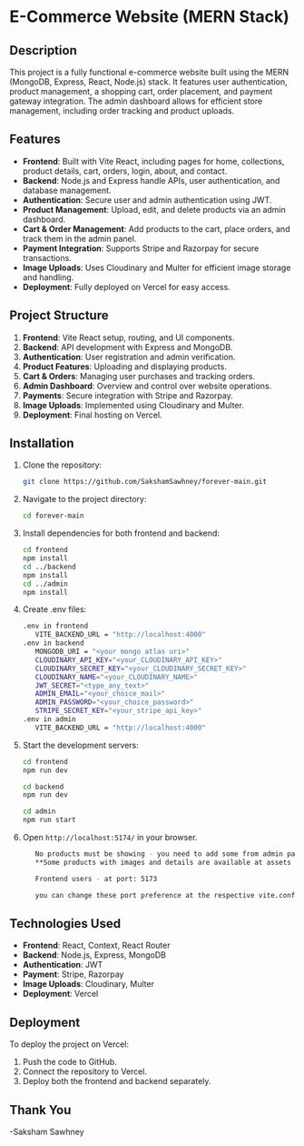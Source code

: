 # E-Commerce Website (MERN Stack)

## Description
This project is a fully functional e-commerce website built using the MERN (MongoDB, Express, React, Node.js) stack. It features user authentication, product management, a shopping cart, order placement, and payment gateway integration. The admin dashboard allows for efficient store management, including order tracking and product uploads.

## Features
- **Frontend**: Built with Vite React, including pages for home, collections, product details, cart, orders, login, about, and contact.
- **Backend**: Node.js and Express handle APIs, user authentication, and database management.
- **Authentication**: Secure user and admin authentication using JWT.
- **Product Management**: Upload, edit, and delete products via an admin dashboard.
- **Cart & Order Management**: Add products to the cart, place orders, and track them in the admin panel.
- **Payment Integration**: Supports Stripe and Razorpay for secure transactions.
- **Image Uploads**: Uses Cloudinary and Multer for efficient image storage and handling.
- **Deployment**: Fully deployed on Vercel for easy access.

## Project Structure
1. **Frontend**: Vite React setup, routing, and UI components.
2. **Backend**: API development with Express and MongoDB.
3. **Authentication**: User registration and admin verification.
4. **Product Features**: Uploading and displaying products.
5. **Cart & Orders**: Managing user purchases and tracking orders.
6. **Admin Dashboard**: Overview and control over website operations.
7. **Payments**: Secure integration with Stripe and Razorpay.
8. **Image Uploads**: Implemented using Cloudinary and Multer.
9. **Deployment**: Final hosting on Vercel.

## Installation
1. Clone the repository:
   ```bash
   git clone https://github.com/SakshamSawhney/forever-main.git
   ```
2. Navigate to the project directory:
   ```bash
   cd forever-main
   ```
3. Install dependencies for both frontend and backend:
   ```bash
   cd frontend
   npm install
   cd ../backend
   npm install
   cd ../admin
   npm install
   ```
4. Create .env files:
   ```bash
   .env in frontend
      VITE_BACKEND_URL = "http://localhost:4000"
   .env in backend
      MONGODB_URI = "<your mongo atlas uri>"
      CLOUDINARY_API_KEY="<your_CLOUDINARY_API_KEY>"
      CLOUDINARY_SECRET_KEY="<your_CLOUDINARY_SECRET_KEY>"
      CLOUDINARY_NAME="<your_CLOUDINARY_NAME>"
      JWT_SECRET="<type_any_text>"
      ADMIN_EMAIL="<your_choice_mail>"
      ADMIN_PASSWORD="<your_choice_password>"
      STRIPE_SECRET_KEY="<your_stripe_api_key>"
   .env in admin
      VITE_BACKEND_URL = "http://localhost:4000"
   
5. Start the development servers:
   ```bash
   cd frontend
   npm run dev
   ```
   ```bash
   cd backend
   npm run dev
   ```
   ```bash
   cd admin
   npm run start
   ```
7. Open `http://localhost:5174/` in your browser.
   ```bash
      No products must be showing - you need to add some from admin panel interface at port:5174
      **Some products with images and details are available at assets in frontend**

      Frontend users - at port: 5173

      you can change these port preference at the respective vite.config.js files
   
## Technologies Used
- **Frontend**: React, Context, React Router
- **Backend**: Node.js, Express, MongoDB
- **Authentication**: JWT
- **Payment**: Stripe, Razorpay
- **Image Uploads**: Cloudinary, Multer
- **Deployment**: Vercel

## Deployment
To deploy the project on Vercel:
1. Push the code to GitHub.
2. Connect the repository to Vercel.
3. Deploy both the frontend and backend separately.

## Thank You
   -Saksham Sawhney


